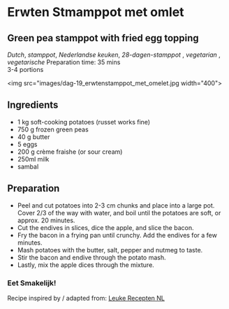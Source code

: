 # Erwten Stmamppot met omlet 
## Green pea stamppot with fried egg topping
_Dutch_, _stamppot_, _Nederlandse keuken_, _28-dagen-stamppot_ , _vegetarian_ , _vegetarische_
Preparation time: 35 mins  
3-4 portions  

<img src="images/dag-19_erwtenstamppot_met_omelet.jpg width="400">  

## Ingredients
* 1 kg soft-cooking potatoes (russet works fine)
* 750 g frozen green peas 
* 40 g butter
* 5 eggs
* 200 g crème fraishe (or sour cream)
* 250ml milk
* sambal

## Preparation
* Peel and cut potatoes into 2-3 cm chunks and place into a large pot. Cover 2/3 of the way with water, and boil until the potatoes are soft, or approx. 20 minutes.
* Cut the endives in slices, dice the apple, and slice the bacon.
* Fry the bacon in a frying pan until crunchy. Add the endives for a few minutes.
* Mash potatoes with the butter, salt, pepper and nutmeg to taste.
* Stir the bacon and endive through the potato mash. 
* Lastly, mix the apple dices through the mixture.

### Eet Smakelijk!
Recipe inspired by / adapted from: [Leuke Recepten NL](https://www.leukerecepten.nl/recepten/erwten-stamppot-pittige-hamblokjes/)
